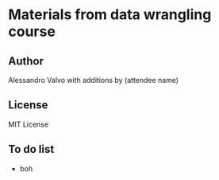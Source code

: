 # Materials from data wrangling course

## Author

Alessandro Valvo with additions by (attendee name)


## License

MIT License

## To do list

- boh


